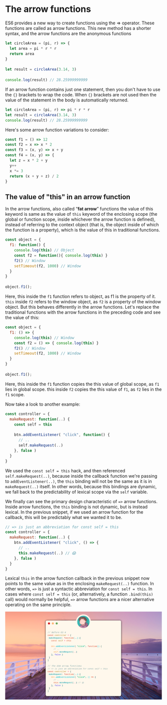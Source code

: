 # The arrow functions

ES6 provides a new way to create functions using the => operator. These functions are called as arrow functions. This new method has a shorter syntax, and the arrow functions are the anonymous functions

```javascript
let circleArea = (pi, r) => {
  let area = pi * r * r
  return area
}

let result = circleArea(3.14, 3)

console.log(result) // 28.25999999999
```

If an arrow function contains just one statement, then you don't have to use the `{}` brackets to wrap the code. When `{}` brackets are not used then the value of the statement in the body is automatically returned.

```javascript
let circleArea = (pi, r) => pi * r * r
let result = circleArea(3.14, 3)
console.log(result) // 28.25999999999
```

Here's some arrow function variations to consider:

```javascript
const f1 = () => 12
const f2 = x => x * 2
const f3 = (x, y) => x + y
const f4 = (x, y) => {
  let z = x * 2 + y
  y++
  x *= 3
  return (x + y + z) / 2
}
```

## The value of "this" in an arrow function

In the arrow functions, also called “**fat arrow**” functions the value of this keyword is same as the value of `this` keyword of the enclosing scope (the global or function scope, inside whichever the arrow function is defined), instead of referring to the context object (that is, the object inside of which the function is a property), which is the value of this in traditional functions.


```javascript
const object = {
  f1: function() {
    console.log(this) // Object
    const f2 = function(){ console.log(this) }
    f2() // Window
    setTimeout(f2, 1000) // Window
  }
}

object.f1();
```

Here, this inside the `f1` function refers to object, as f1 is the property of it. `this` inside `f2` refers to the window object, as `f2` is a property of the window object. But this behaves differently in the arrow functions. Let's replace the traditional functions with the arrow functions in the preceding code and see the value of this:

```javascript
const object = {
  f1: () => {
    console.log(this) // Window
    const f2 = () => { console.log(this) }
    f2() // Window
    setTimeout(f2, 1000) // Window
  }
}

object.f1();
```

Here, this inside the `f1` function copies the this value of global scope, as `f1` lies in global scope. this inside `f2` copies the this value of `f1`, as `f2` lies in the `f1` scope.

Now take a look to another example:

```javascript
const controller = {
  makeRequest: function(..) {
    const self = this

    btn.addEventListener( "click", function() {
      // ..
      self.makeRequest(..)
    }, false )
  }
}
```

We used the `const self = this` hack, and then referenced `self.makeRequest(..)`, because inside the callback function we're passing to `addEventListener(..)`, the `this` binding will not be the same as it is in `makeRequest(..)` itself. In other words, because this bindings are dynamic, we fall back to the predictability of lexical scope via the `self` variable.

We finally can see the primary design characteristic of `=>` arrow functions. Inside arrow functions, the `this` binding is not dynamic, but is instead lexical. In the previous snippet, if we used an arrow function for the callback, this will be predictably what we wanted it to be.

```javascript
// => is just an abbreviation for const self = this
const controller = {
  makeRequest: function(..) {
    btn.addEventListener( "click", () => {
      // ..
      this.makeRequest(..) // 😱
    }, false )
  }
}
```

Lexical `this` in the arrow function callback in the previous snippet now points to the same value as in the enclosing `makeRequest(..)` function. In other words, `=>` is just a syntactic abbreviation for `const self = this`. In cases where `const self = this` (or, alternatively, a function `.bind(this)` call) would normally be helpful, `=>` arrow functions are a nicer alternative operating on the same principle.

![Arrow Functions](images/05-arrow-functions.png)